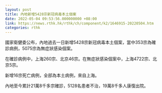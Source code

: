```yaml
---
layout: post
title: 內地新增5428宗新冠病毒本土個案
date: 2022-05-04 09:53:56.000000000 +08:00
link: https://news.rthk.hk/rthk/ch/component/k2/1646915-20220504.htm
categories: rthk
---
```


國家衛健委公布，內地過去一日新增5428宗新冠病毒本土個案，當中353宗為確診病例，5075宗為無症狀感染個案。

在確診病例中，上海260宗、北京46宗。在無症狀感染個案中，上海4722宗、北京5宗。

新增16宗死亡病例，全部為本土病例，來自上海。

內地至今累計21萬8千多宗確診，5128名患者不治，19萬8千多人康復出院。
 
